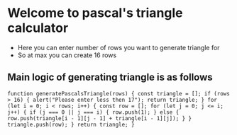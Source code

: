 # Welcome to pascal's triangle calculator
- Here you can enter number of rows you want to generate triangle for
- So at max you can create 16 rows

## Main logic of generating triangle is as follows

``
function generatePascalsTriangle(rows) {
  const triangle = [];
  if (rows > 16) {
    alert("Please enter less then 17");
    return triangle;
  }
  for (let i = 0; i < rows; i++) {
    const row = [];
    for (let j = 0; j <= i; j++) {
      if (j === 0 || j === i) {
        row.push(1);
      } else {
        row.push(triangle[i - 1][j - 1] + triangle[i - 1][j]);
      }
    }
    triangle.push(row);
  }
  return triangle;
}
``

